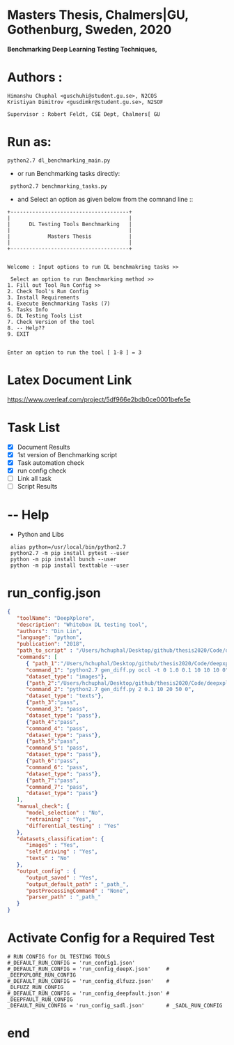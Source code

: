 # Masters Thesis, Chalmers|GU, Gothenburg, Sweden, 2020

**Benchmarking Deep Learning Testing Techniques,**

# Authors :
```
Himanshu Chuphal <guschuhi@student.gu.se>, N2COS
Kristiyan Dimitrov <gusdimkr@student.gu.se>, N2SOF

Supervisor : Robert Feldt, CSE Dept, Chalmers[ GU
```

# Run as:
```
python2.7 dl_benchmarking_main.py
```
- or run Benchmarking tasks directly:
```
 python2.7 benchmarking_tasks.py
```
- and Select an option as given below from the comnand line ::

```
+--------------------------------------+
|                                      |
|      DL Testing Tools Benchmarking   |
|                                      |
|            Masters Thesis            |
|                                      |
+--------------------------------------+


Welcome : Input options to run DL benchmakring tasks >>

 Select an option to run Benchmarking method >>
1. Fill out Tool Run Config >>
2. Check Tool's Run Config
3. Install Requirements
4. Execute Benchmarking Tasks (7)
5. Tasks Info
6. DL Testing Tools List
7. Check Version of the tool
8. -- Help??
9. EXIT


Enter an option to run the tool [ 1-8 ] = 3

```

# Latex Document Link

https://www.overleaf.com/project/5df966e2bdb0ce0001befe5e

# Task List
- [x] Document Results
- [x] 1st version of Benchmarking script
- [x] Task automation check
- [x] run config check
- [ ] Link all task
- [ ] Script Results

# -- Help
- Python and Libs
```
 alias python=/usr/local/bin/python2.7
 python2.7 -m pip install pytest --user
 python -m pip install bunch --user
 python -m pip install texttable --user
 ```
 
# run_config.json
```json
{
   "toolName": "DeepXplore",                    
   "description": "Whitebox DL testing tool",
   "authors": "Din Lin",
   "language": "python",                       
   "publication": "2018", 
   "path_to_script" : "/Users/hchuphal/Desktop/github/thesis2020/Code/deepxplore-master",                    
   "commands": [
      { "path_1":"/Users/hchuphal/Desktop/github/thesis2020/Code/deepxplore-master/MNIST",
      "command_1": "python2.7 gen_diff.py occl -t 0 1.0 0.1 10 10 10 0",
      "dataset_type": "images"},
      {"path_2":"/Users/hchuphal/Desktop/github/thesis2020/Code/deepxplore-master/PDF/",
      "command_2": "python2.7 gen_diff.py 2 0.1 10 20 50 0",
      "dataset_type": "texts"},
      {"path_3":"pass",
      "command_3": "pass",
      "dataset_type": "pass"},
      {"path_4":"pass",
      "command_4": "pass",
      "dataset_type": "pass"},
      {"path_5":"pass",
      "command_5": "pass",
      "dataset_type": "pass"},
      {"path_6":"pass",
      "command_6": "pass",
      "dataset_type": "pass"},
      {"path_7":"pass",
      "command_7": "pass",
      "dataset_type": "pass"}
   ],
   "manual_check": {
      "model_selection" : "No",
      "retraining" : "Yes",
      "differential_testing" : "Yes"
   },
   "datasets_classification": {
      "images" : "Yes",
      "self_driving" : "Yes",
      "texts" : "No"
   },
   "output_config" : {
      "output_saved" : "Yes",
      "output_default_path" : "_path_",
      "postProcessingCommand" : "None",
      "parser_path" : "_path_"
   }
}
```
# Activate Config for a Required Test

```
# RUN CONFIG for DL TESTING TOOLS
#_DEFAULT_RUN_CONFIG = 'run_config1.json'
#_DEFAULT_RUN_CONFIG = 'run_config_deepX.json'     # _DEEPXPLORE_RUN_CONFIG
#_DEFAULT_RUN_CONFIG = 'run_config_dlfuzz.json'    # _DLFUZZ_RUN_CONFIG
#_DEFAULT_RUN_CONFIG = 'run_config_deepfault.json' # _DEEPFAULT_RUN_CONFIG
_DEFAULT_RUN_CONFIG = 'run_config_sadl.json'       # _SADL_RUN_CONFIG

```


 # end
